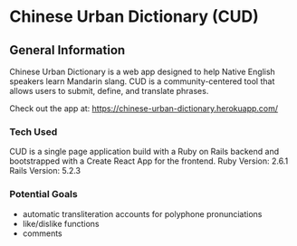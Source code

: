 # Chinese Urban Dictionary (CUD)

## General Information
Chinese Urban Dictionary is a web app designed to help Native English speakers learn Mandarin slang. CUD is a community-centered tool that allows users to submit, define, and translate phrases.  
  
Check out the app at: https://chinese-urban-dictionary.herokuapp.com/

### Tech Used
CUD is a single page application build with a Ruby on Rails backend and bootstrapped with a Create React App for the frontend.
Ruby Version: 2.6.1  
Rails Version: 5.2.3  

### Potential Goals
- automatic transliteration accounts for polyphone pronunciations
- like/dislike functions
- comments
